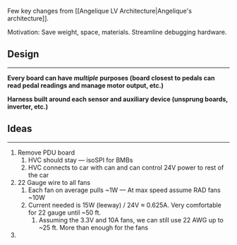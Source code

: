 Few key changes from [[Angelique LV Architecture|Angelique's architecture]].

Motivation: Save weight, space, materials. Streamline debugging hardware.

## Design
****
**Every board can have *multiple* purposes (board closest to pedals can read pedal readings and manage motor output, etc.)**

**Harness built around each sensor and auxiliary device (unsprung boards, inverter, etc.)**

## Ideas
****
1. Remove PDU board
	1. HVC should stay — isoSPI for BMBs
	2. HVC connects to car with can and can control 24V power to rest of the car
2. 22 Gauge wire to all fans
	1. Each fan on average pulls ~1W — At max speed assume RAD fans ~10W
	2. Current needed is 15W (leeway) / 24V $\approx$ 0.625A. Very comfortable for 22 gauge until ~50 ft.
		1. Assuming the 3.3V and 10A fans, we can still use 22 AWG up to ~25 ft. More than enough for the fans
3. 